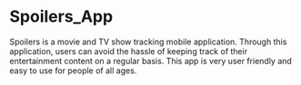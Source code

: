# Spoilers_App

Spoilers is a movie and TV show tracking mobile application. Through this application, users can avoid the hassle of keeping track of their entertainment content on a regular basis. This app is very user friendly and easy to use for people of all ages.
